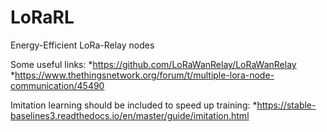 # LoRaRL
Energy-Efficient LoRa-Relay nodes 

Some useful links:
*https://github.com/LoRaWanRelay/LoRaWanRelay
*https://www.thethingsnetwork.org/forum/t/multiple-lora-node-communication/45490

Imitation learning should be included to speed up training:
*https://stable-baselines3.readthedocs.io/en/master/guide/imitation.html
